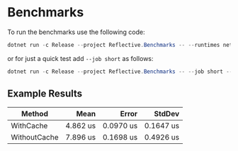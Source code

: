 ﻿# Benchmarks

To run the benchmarks use the following code:

```powershell
dotnet run -c Release --project Reflective.Benchmarks -- --runtimes netcoreapp50 --filter ReflectivePropertyVisitorBenchmarks
```

or for just a quick test add `--job short` as follows:

```powershell
dotnet run -c Release --project Reflective.Benchmarks -- --job short --runtimes netcoreapp50 --filter ReflectivePropertyVisitorBenchmarks
```

## Example Results

|       Method |     Mean |     Error |    StdDev |
|------------- |---------:|----------:|----------:|
|    WithCache | 4.862 us | 0.0970 us | 0.1647 us |
| WithoutCache | 7.896 us | 0.1698 us | 0.4926 us |